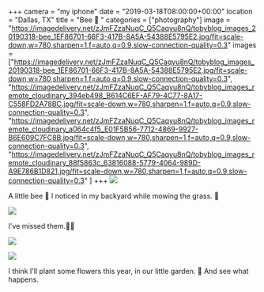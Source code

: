 +++
camera = "my iphone"
date = "2019-03-18T08:00:00+00:00"
location = "Dallas, TX"
title = "Bee 🐝 "
categories = ["photography"]
image = "https://imagedelivery.net/zJmFZzaNuqC_Q5Caqyu8nQ/tobyblog_images_20190318-bee_1EF86701-66F3-417B-8A5A-54388E5795E2.jpg/fit=scale-down,w=780,sharpen=1,f=auto,q=0.9,slow-connection-quality=0.3"
images = ["https://imagedelivery.net/zJmFZzaNuqC_Q5Caqyu8nQ/tobyblog_images_20190318-bee_1EF86701-66F3-417B-8A5A-54388E5795E2.jpg/fit=scale-down,w=780,sharpen=1,f=auto,q=0.9,slow-connection-quality=0.3",
"https://imagedelivery.net/zJmFZzaNuqC_Q5Caqyu8nQ/tobyblog_images_remote_cloudinary_394eb498_B614C6EF-AF79-4C77-8A17-C558FD2A78BC.jpg/fit=scale-down,w=780,sharpen=1,f=auto,q=0.9,slow-connection-quality=0.3",
"https://imagedelivery.net/zJmFZzaNuqC_Q5Caqyu8nQ/tobyblog_images_remote_cloudinary_a064c4f5_E01F5B56-7712-4869-9927-B6E609C7FC8B.jpg/fit=scale-down,w=780,sharpen=1,f=auto,q=0.9,slow-connection-quality=0.3",
"https://imagedelivery.net/zJmFZzaNuqC_Q5Caqyu8nQ/tobyblog_images_remote_cloudinary_88f5863c_63816088-5779-4064-989D-A9E786B1D821.jpg/fit=scale-down,w=780,sharpen=1,f=auto,q=0.9,slow-connection-quality=0.3"
]
+++
![](https://imagedelivery.net/zJmFZzaNuqC_Q5Caqyu8nQ/tobyblog_images_20190318-bee_1EF86701-66F3-417B-8A5A-54388E5795E2.jpg/fit=scale-down,w=780,sharpen=1,f=auto,q=0.9,slow-connection-quality=0.3)
<!--more-->
A little bee 🐝 I noticed in my backyard while mowing the grass. 🏡

![](https://imagedelivery.net/zJmFZzaNuqC_Q5Caqyu8nQ/tobyblog_images_remote_cloudinary_394eb498_B614C6EF-AF79-4C77-8A17-C558FD2A78BC.jpg/fit=scale-down,w=780,sharpen=1,f=auto,q=0.9,slow-connection-quality=0.3)

I've missed them.💛🐝

![](https://imagedelivery.net/zJmFZzaNuqC_Q5Caqyu8nQ/tobyblog_images_remote_cloudinary_a064c4f5_E01F5B56-7712-4869-9927-B6E609C7FC8B.jpg/fit=scale-down,w=780,sharpen=1,f=auto,q=0.9,slow-connection-quality=0.3)

![](https://imagedelivery.net/zJmFZzaNuqC_Q5Caqyu8nQ/tobyblog_images_remote_cloudinary_88f5863c_63816088-5779-4064-989D-A9E786B1D821.jpg/fit=scale-down,w=780,sharpen=1,f=auto,q=0.9,slow-connection-quality=0.3)

I think I'll plant some flowers this year, in our little garden. 🌻 And see what happens.

